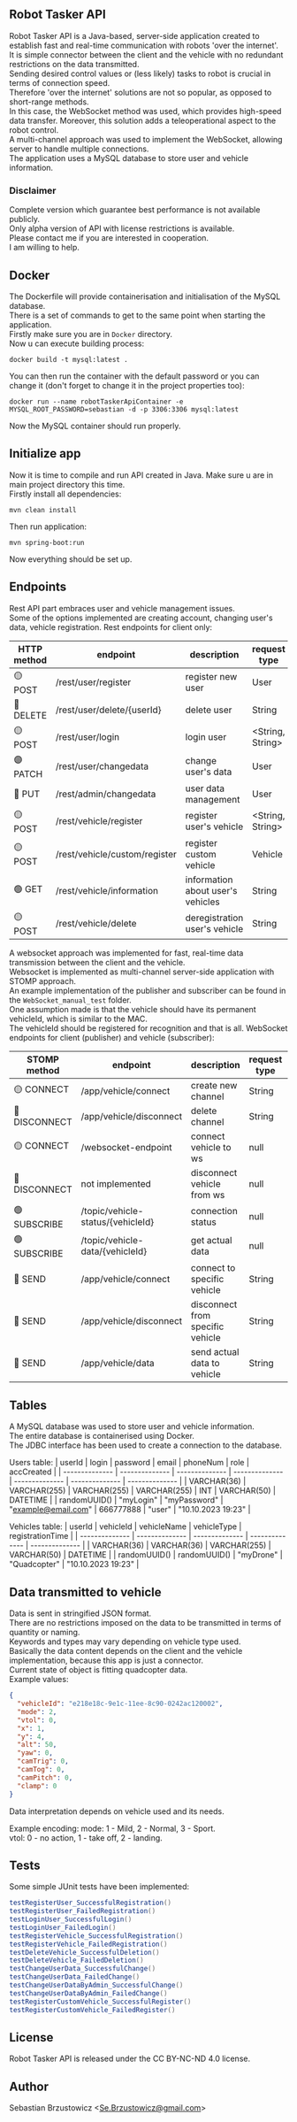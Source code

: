## Robot Tasker API

Robot Tasker API is a Java-based, server-side application created to establish fast and real-time communication with robots 'over the internet'.   
It is simple connector between the client and the vehicle with no redundant restrictions on the data transmitted.    
Sending desired control values or (less likely) tasks to robot is crucial in terms of connection speed.   
Therefore 'over the internet' solutions are not so popular, as opposed to short-range methods.       
In this case, the WebSocket method was used, which provides high-speed data transfer. 
Moreover, this solution adds a teleoperational aspect to the robot control.  
A multi-channel approach was used to implement the WebSocket, allowing server to handle multiple connections.  
The application uses a MySQL database to store user and vehicle information.  
### Disclaimer
Complete version which guarantee best performance is not available publicly.   
Only alpha version of API with license restrictions is available.   
Please contact me if you are interested in cooperation.   
I am willing to help.  

## Docker

The Dockerfile will provide containerisation and initialisation of the MySQL database.  
There is a set of commands to get to the same point when starting the application.  
Firstly make sure you are in `Docker` directory.   
Now u can execute building process:   
```
docker build -t mysql:latest .
```
You can then run the container with the default password or you can change it (don't forget to change it in the project properties too):
```
docker run --name robotTaskerApiContainer -e MYSQL_ROOT_PASSWORD=sebastian -d -p 3306:3306 mysql:latest
```
Now the MySQL container should run properly.

## Initialize app

Now it is time to compile and run API created in Java.
Make sure u are in main project directory this time.   
Firstly install all dependencies:
```
mvn clean install
```
Then run application:
```
mvn spring-boot:run
```
Now everything should be set up.

## Endpoints

Rest API part embraces user and vehicle management issues.    
Some of the options implemented are creating account, changing user's data, vehicle registration.
Rest endpoints for client only:    

| HTTP method | endpoint | description | request type | response type |
| -------------- | -------------- | -------------- | -------------- | -------------- |
| :yellow_circle: POST | /rest/user/register | register new user | User | int |
| :red_circle: DELETE | /rest/user/delete/{userId} | delete user | String | int |
| :yellow_circle: POST | /rest/user/login | login user | &lt;String, String&gt; | String |
| :purple_circle: PATCH | /rest/user/changedata | change user's data | User | String |
| :large_blue_circle: PUT | /rest/admin/changedata | user data management | User | String |
| :yellow_circle: POST | /rest/vehicle/register | register user's vehicle | &lt;String, String&gt; | String |
| :yellow_circle: POST | /rest/vehicle/custom/register | register custom vehicle | Vehicle | String |
| :green_circle: GET | /rest/vehicle/information | information about user's vehicles | String | List&lt;Vehicle&gt; |
| :yellow_circle: POST | /rest/vehicle/delete | deregistration user's vehicle | String | String |

A websocket approach was implemented for fast, real-time data transmission between the client and the vehicle.   
Websocket is implemented as multi-channel server-side application with STOMP approach.    
An example implementation of the publisher and subscriber can be found in the `WebSocket_manual_test` folder.    
One assumption made is that the vehicle should have its permanent vehicleId, which is similar to the MAC.    
The vehicleId should be registered for recognition and that is all.
WebSocket endpoints for client (publisher) and vehicle (subscriber):      

| STOMP method | endpoint | description | request type | response type |
| -------------- | -------------- | -------------- | -------------- | -------------- |
| :yellow_circle: CONNECT | /app/vehicle/connect | create new channel | String | null |
| :red_circle: DISCONNECT  | /app/vehicle/disconnect | delete channel | String | null |
| :yellow_circle: CONNECT | /websocket-endpoint | connect vehicle to ws | null | null |
| :red_circle: DISCONNECT  | not implemented | disconnect vehicle from ws | null | null |
| :green_circle: SUBSCRIBE  | /topic/vehicle-status/{vehicleId} | connection status | null | String |
| :green_circle: SUBSCRIBE  | /topic/vehicle-data/{vehicleId} | get actual data | null | String |
| :large_blue_circle: SEND  | /app/vehicle/connect | connect to specific vehicle | String | null |
| :large_blue_circle: SEND  | /app/vehicle/disconnect | disconnect from specific vehicle | String | null |
| :large_blue_circle: SEND  | /app/vehicle/data | send actual data to vehicle | String | null |

## Tables

A MySQL database was used to store user and vehicle information.  
The entire database is containerised using Docker.  
The JDBC interface has been used to create a connection to the database.

Users table:
| userId | login | password | email | phoneNum | role | accCreated |
| -------------- | -------------- | -------------- | -------------- | -------------- | -------------- | -------------- |
| VARCHAR(36) | VARCHAR(255) | VARCHAR(255) | VARCHAR(255) | INT | VARCHAR(50) | DATETIME |
| randomUUID()  | "myLogin" | "myPassword" | "example@email.com" | 666777888 | "user" | "10.10.2023 19:23" |

Vehicles table:
| userId | vehicleId | vehicleName | vehicleType | registrationTime |
| -------------- | -------------- | -------------- | -------------- | -------------- |
| VARCHAR(36)  | VARCHAR(36) | VARCHAR(255) | VARCHAR(50) | DATETIME |
| randomUUID()  | randomUUID() | "myDrone" | "Quadcopter" | "10.10.2023 19:23" |

## Data transmitted to vehicle

Data is sent in stringified JSON format.    
There are no restrictions imposed on the data to be transmitted in terms of quantity or naming.    
Keywords and types may vary depending on vehicle type used.   
Basically the data content depends on the client and the vehicle implementation, because this app is just a connector.    
Current state of object is fitting quadcopter data.   
Example values:  

```json
{
  "vehicleId": "e218e18c-9e1c-11ee-8c90-0242ac120002",
  "mode": 2,
  "vtol": 0,
  "x": 1,
  "y": 4,
  "alt": 50,
  "yaw": 0,
  "camTrig": 0,
  "camTog": 0,
  "camPitch": 0,
  "clamp": 0
}
```

Data interpretation depends on vehicle used and its needs.

Example encoding:
mode: 1 - Mild, 2 - Normal, 3 - Sport.   
vtol: 0 - no action, 1 - take off, 2 - landing.

## Tests

Some simple JUnit tests have been implemented:
```java
testRegisterUser_SuccessfulRegistration()
testRegisterUser_FailedRegistration()
testLoginUser_SuccessfulLogin()
testLoginUser_FailedLogin()
testRegisterVehicle_SuccessfulRegistration()
testRegisterVehicle_FailedRegistration()
testDeleteVehicle_SuccessfulDeletion()
testDeleteVehicle_FailedDeletion()
testChangeUserData_SuccessfulChange()
testChangeUserData_FailedChange()
testChangeUserDataByAdmin_SuccessfulChange()
testChangeUserDataByAdmin_FailedChange()
testRegisterCustomVehicle_SuccessfulRegister()
testRegisterCustomVehicle_FailedRegister()
```

## License

Robot Tasker API is released under the CC BY-NC-ND 4.0 license.

## Author

Sebastian Brzustowicz &lt;Se.Brzustowicz@gmail.com&gt;

